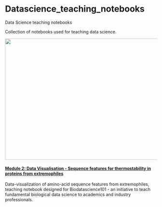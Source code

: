 # Datascience_teaching_notebooks
Data Science teaching notebooks

Collection of notebooks used for teaching data science.

<img src="https://github.com/Magnushhoie/Datascience_teaching_notebooks/blob/master/img/module2_logo.png?raw=true" width="700" height="400">

#### [Module 2: Data Visualisation - Sequence features for thermostability in proteins from extremophiles](https://github.com/Magnushhoie/Datascience_teaching_notebooks/blob/master/Module_2_Sequence_DataVisualization__public_MH_AFS.ipynb)
Data-visualization of amino-acid sequence features from extremophiles, teaching notebook designed for Biodatascience101 - an initiative to teach fundamental biological data science to academics and industry professionals.
